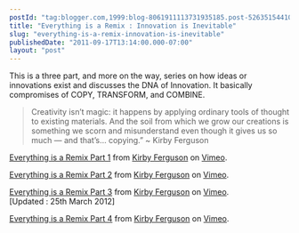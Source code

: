 ```yaml
---
postId: "tag:blogger.com,1999:blog-8061911113731935185.post-5263515441051632167"
title: "Everything is a Remix : Innovation is Inevitable"
slug: "everything-is-a-remix-innovation-is-inevitable"
publishedDate: "2011-09-17T13:14:00.000-07:00"
layout: "post"
---
```


This is a three part, and more on the way, series on how ideas or innovations
exist and discusses the DNA of Innovation. It basically compromises of COPY,
TRANSFORM, and COMBINE.  

> Creativity isn’t magic: it happens by applying ordinary tools of thought to
> existing materials. And the soil from which we grow our creations is
> something we scorn and misunderstand even though it gives us so much — and
> that’s… copying.” ~ Kirby Ferguson

  
[Everything is a Remix Part 1](http://vimeo.com/14912890) from [Kirby
Ferguson](http://vimeo.com/kirbyferguson) on [Vimeo](http://vimeo.com/).  
  
[Everything is a Remix Part 2](http://vimeo.com/19447662) from [Kirby
Ferguson](http://vimeo.com/kirbyferguson) on [Vimeo](http://vimeo.com/).  
  
[Everything is a Remix Part 3](http://vimeo.com/25380454) from [Kirby
Ferguson](http://vimeo.com/kirbyferguson) on [Vimeo](http://vimeo.com/).  
[Updated : 25th March 2012]  

[Everything is a Remix Part 4](http://vimeo.com/36881035) from [Kirby
Ferguson](http://vimeo.com/kirbyferguson) on [Vimeo](http://vimeo.com).

